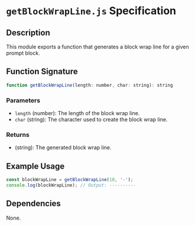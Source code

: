 # `getBlockWrapLine.js` Specification

## Description

This module exports a function that generates a block wrap line for a given prompt block.

## Function Signature

```javascript
function getBlockWrapLine(length: number, char: string): string
```

### Parameters

- `length` (number): The length of the block wrap line.
- `char` (string): The character used to create the block wrap line.

### Returns

- (string): The generated block wrap line.

## Example Usage

```javascript
const blockWrapLine = getBlockWrapLine(10, '-');
console.log(blockWrapLine); // Output: ----------
```

## Dependencies

None.